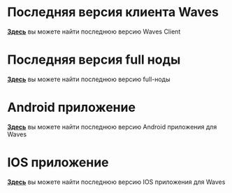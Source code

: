 # Последняя версия клиента Waves

[**Здесь**](https://github.com/wavesplatform/WavesGUI/releases) вы можете найти последнюю версию Waves Client

# Последняя версия full ноды

[**Здесь**](https://github.com/wavesplatform/Waves/releases) вы можете найти последнюю версию full-ноды

# Android приложение

[**Здесь**](https://play.google.com/store/apps/details?id=com.wavesplatform.wallet) вы можете найти последнюю версию Android приложения для Waves

# IOS приложение

[**Здесь**](https://itunes.apple.com/us/app/waves-wallet/id1233158971?mt=8) вы можете найти последнюю версию IOS приложения для Waves


